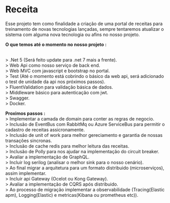# Receita
Esse projeto tem como finalidade a criação de uma portal de receitas para treinamento de novas tecnologias lançadas, sempre tentaremos atualizar o sistema com alguma nova 
tecnologia ou afins no nosso projeto.

<b>O que temos até o momento no nosso projeto :</b>

<br> > .Net 5 (Será feito update para .net 7 mais a frente).
<br> > Web Api como nosso serviço de back end.
<br> > Web MVC com javascript e bootstrap no portal.
<br> > Test (Até o momento está cobrindo o básico da web api, será adicionado o test de unidade da api nos próximos passos).
<br> > FluentValidation para validação básica de dados. 
<br> > Middleware básico para autenticação com jwt.
<br> > Swagger.
<br> > Docker.
 
 
<b>Proximos passos :</b>
 <br>> Implementar a camada de domain para conter as regras de negocio.
 <br>> Inclusão de EventBus com RabbitMq ou Azure ServiceBus para permitir o cadastro de receitas assicronamente.
 <br>> Inclusão de unit of work para melhor gereciamento e garantia de nossas transações sincronas.
 <br>> Inclusão de cache redis para melhor leitura das receitas.
 <br>> Inclusão de Polly para nos ajudar na implementação do circuit breaker.
 <br>> Avaliar a implementação de GraphQL. 
 <br>> Incluir log serilog (analisar o melhor sink para o nosso cenário).
 <br>> Ao final migrar a arquitetura para um formato distribuido (microserviços), assim implementar.
 <br>> Incluir api Gateway (Ocelot ou Kong Gateway).
 <br>> Avaliar a implementação de CQRS após distribuido.
 <br>> Ao processo de migração implementar a observabilidade (Tracing(Elastic apm), Logging(Elastic) e metricas(Kibana ou prometheus etc)).


